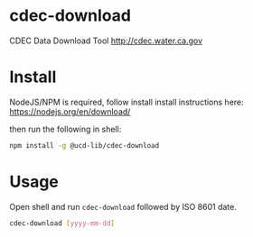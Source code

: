 # cdec-download
CDEC Data Download Tool
http://cdec.water.ca.gov

# Install

NodeJS/NPM is required, follow install install instructions here:
https://nodejs.org/en/download/

then run the following in shell:
```bash
npm install -g @ucd-lib/cdec-download
```

# Usage

Open shell and run ```cdec-download``` followed by ISO 8601 date.

```bash
cdec-download [yyyy-mm-dd]
```